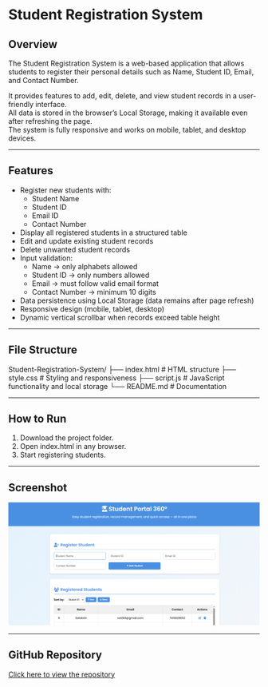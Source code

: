 # Student Registration System

## Overview
The Student Registration System is a web-based application that allows students to register their personal details such as Name, Student ID, Email, and Contact Number.  

It provides features to add, edit, delete, and view student records in a user-friendly interface.  
All data is stored in the browser’s Local Storage, making it available even after refreshing the page.  
The system is fully responsive and works on mobile, tablet, and desktop devices.  

---

## Features
- Register new students with:
  - Student Name
  - Student ID
  - Email ID
  - Contact Number
- Display all registered students in a structured table  
- Edit and update existing student records  
- Delete unwanted student records  
- Input validation:
  - Name → only alphabets allowed  
  - Student ID → only numbers allowed  
  - Email → must follow valid email format  
  - Contact Number → minimum 10 digits  
- Data persistence using Local Storage (data remains after page refresh)  
- Responsive design (mobile, tablet, desktop)  
- Dynamic vertical scrollbar when records exceed table height  

---

## File Structure
Student-Registration-System/
├── index.html # HTML structure
├── style.css # Styling and responsiveness
├── script.js # JavaScript functionality and local storage
└── README.md # Documentation

---

## How to Run
1. Download the project folder.  
2. Open index.html in any browser.  
3. Start registering students.  

---

## Screenshot
![Student Registration Screenshot](SRS.PNG)

---

## GitHub Repository
[Click here to view the repository](https://github.com/deepikarani2k3/StudentRegistrationSystem)

